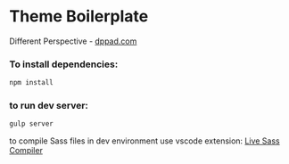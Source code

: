 # Theme Boilerplate

Different Perspective - <a href="https://dppad.com/"> dppad.com</a>

### To install dependencies:

```bash
npm install
```

### to run dev server:

```bash
gulp server
```

to compile Sass files in dev environment use vscode extension: <a href="https://marketplace.visualstudio.com/items?itemName=ritwickdey.live-sass"> Live Sass Compiler</a>
